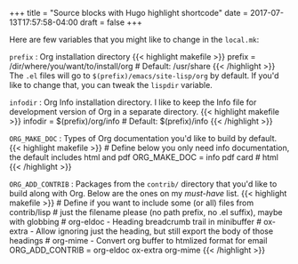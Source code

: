 +++
title = "Source blocks with Hugo highlight shortcode"
date = 2017-07-13T17:57:58-04:00
draft = false
+++

Here are few variables that you might like to change in the `local.mk`:

`prefix`
: Org installation directory
    {{< highlight makefile >}}
    prefix = /dir/where/you/want/to/install/org # Default: /usr/share
    {{< /highlight >}}
    The `.el` files will go to `$(prefix)/emacs/site-lisp/org` by
                 default. If you'd like to change that, you can tweak the
                 `lispdir` variable.

`infodir`
: Org Info installation directory. I like to keep the
    Info file for development version of Org in a separate
    directory.
    {{< highlight makefile >}}
    infodir = $(prefix)/org/info # Default: $(prefix)/info
    {{< /highlight >}}

`ORG_MAKE_DOC`
: Types of Org documentation you'd like to build by
    default.
    {{< highlight makefile >}}
    # Define below you only need info documentation, the default includes html and pdf
    ORG_MAKE_DOC = info pdf card # html
    {{< /highlight >}}

`ORG_ADD_CONTRIB`
: Packages from the `contrib/` directory that
    you'd like to build along with Org. Below are the ones on my
    _must-have_ list.
    {{< highlight makefile >}}
    # Define if you want to include some (or all) files from contrib/lisp
    # just the filename please (no path prefix, no .el suffix), maybe with globbing
    #   org-eldoc - Heading breadcrumb trail in minibuffer
    #   ox-extra - Allow ignoring just the heading, but still export the body of those headings
    #   org-mime - Convert org buffer to htmlized format for email
    ORG_ADD_CONTRIB = org-eldoc ox-extra org-mime
    {{< /highlight >}}
